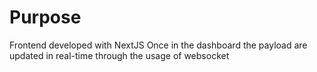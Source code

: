 # Purpose

Frontend developed with NextJS
Once in the dashboard the payload are updated in real-time through the usage of websocket